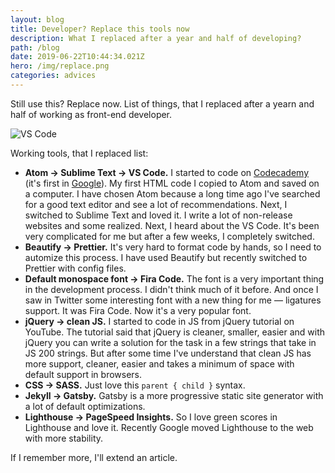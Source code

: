```yaml
---
layout: blog
title: Developer? Replace this tools now
description: What I replaced after a year and half of developing?
path: /blog
date: 2019-06-22T10:44:34.021Z
hero: /img/replace.png
categories: advices
---
```


Still use this? Replace now. List of things, that I replaced after a yearn and half of working as front-end developer.

![VS Code](/img/vscode.jpg)

Working tools, that I replaced list:

- **Atom → Sublime Text → VS Code.** I started to code on [Codecademy](https://www.codecademy.com/) (it's first in [Google](https://www.google.com/search?client=firefox-b-d&q=learn+to+code)). My first HTML code I copied to Atom and saved on a computer. I have chosen Atom because a long time ago I've searched for a good text editor and see a lot of recommendations. Next, I switched to Sublime Text and loved it. I write a lot of non-release websites and some realized. Next, I heard about the VS Code. It's been very complicated for me but after a few weeks, I completely switched.
- **Beautify → Prettier.** It's very hard to format code by hands, so I need to automize this process. I have used Beautify but recently switched to Prettier with config files.
- **Default monospace font → Fira Code.** The font is a very important thing in the development process. I didn't think much of it before. And once I saw in Twitter some interesting font with a new thing for me — ligatures support. It was Fira Code. Now it's a very popular font.
- **jQuery → clean JS.** I started to code in JS from jQuery tutorial on YouTube. The tutorial said that jQuery is cleaner, smaller, easier and with jQuery you can write a solution for the task in a few strings that take in JS 200 strings. But after some time I've understand that clean JS has more support, cleaner, easier and takes a minimum of space with default support in browsers.
- **CSS → SASS.** Just love this `parent { child }` syntax.
- **Jekyll → Gatsby.** Gatsby is a more progressive static site generator with a lot of default optimizations.
- **Lighthouse → PageSpeed Insights.** So I love green scores in Lighthouse and love it. Recently Google moved Lighthouse to the web with more stability.

If I remember more, I'll extend an article.
